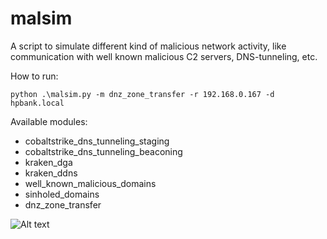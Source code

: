 # malsim
A script to simulate different kind of malicious network activity, like communication with well known malicious C2 servers, DNS-tunneling, etc.

How to run:
```
python .\malsim.py -m dnz_zone_transfer -r 192.168.0.167 -d hpbank.local
```

Available modules:
* cobaltstrike_dns_tunneling_staging
* cobaltstrike_dns_tunneling_beaconing
* kraken_dga
* kraken_ddns
* well_known_malicious_domains
* sinholed_domains
* dnz_zone_transfer

![Alt text](malsim.jpg?raw=true "malsim")
